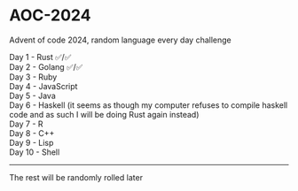 # AOC-2024
Advent of code 2024, random language every day challenge

Day 1 - Rust ✅/✅  
Day 2 - Golang ✅/✅  
Day 3 - Ruby  
Day 4 - JavaScript  
Day 5 - Java  
Day 6 - Haskell (it seems as though my computer refuses to compile haskell code and as such I will be doing Rust again instead)  
Day 7 - R  
Day 8 - C++  
Day 9 - Lisp  
Day 10 - Shell  
  
------------------------------------------------

The rest will be randomly rolled later
